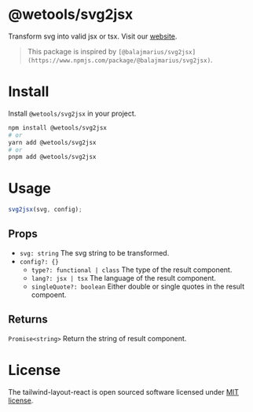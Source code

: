 # @wetools/svg2jsx

Transform svg into valid jsx or tsx. Visit our [website](wetools.vercel.com).

> This package is inspired by `[@balajmarius/svg2jsx](https://www.npmjs.com/package/@balajmarius/svg2jsx)`.

# Install

Install `@wetools/svg2jsx` in your project.

```bash
npm install @wetools/svg2jsx
# or
yarn add @wetools/svg2jsx
# or
pnpm add @wetools/svg2jsx
```

# Usage

```ts
svg2jsx(svg, config);
```

## Props

- `svg: string` The svg string to be transformed.
- `config?: {}`
  - `type?: functional | class` The type of the result component.
  - `lang?: jsx | tsx` The language of the result component.
  - `singleQuote?: boolean` Either double or single quotes in the result compoent.

## Returns

`Promise<string>` Return the string of result component.

# License

The tailwind-layout-react is open sourced software licensed under [MIT license](https://github.com/logeast/tailwind-layout-react/blob/main/LICENSE).
